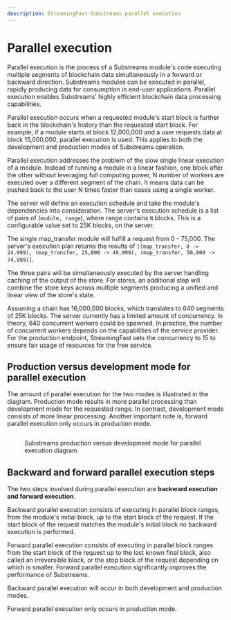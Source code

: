 ```yaml
---
description: StreamingFast Substreams parallel execution
---
```


# Parallel execution

Parallel execution is the process of a Substreams module's code executing multiple segments of blockchain data simultaneously in a forward or backward direction. Substreams modules can be executed in parallel, rapidly producing data for consumption in end-user applications. Parallel execution enables Substreams' highly efficient blockchain data processing capabilities.

Parallel execution occurs when a requested module's start block is further back in the blockchain's history than the requested start block. For example, if a module starts at block 12,000,000 and a user requests data at block 15,000,000, parallel execution is used. This applies to both the development and production modes of Substreams operation.

Parallel execution addresses the problem of the slow single linear execution of a module. Instead of running a module in a linear fashion, one block after the other without leveraging full computing power, N number of workers are executed over a different segment of the chain. It means data can be pushed back to the user N times faster than cases using a single worker.

The server will define an execution schedule and take the module's dependencies into consideration. The server's execution schedule is a list of pairs of (`module, range`), where range contains `N` blocks. This is a configurable value set to 25K blocks, on the server.

The single map_transfer module will fulfill a request from 0 - 75,000. The server's execution plan returns the results of `[(map_transfer, 0 -> 24,999), (map_transfer, 25,000 -> 49,999), (map_transfer, 50,000 -> 74,999)]`.

The three pairs will be simultaneously executed by the server handling caching of the output of the store. For stores, an additional step will combine the store keys across multiple segments producing a unified and linear view of the store's state.

Assuming a chain has 16,000,000 blocks, which translates to 640 segments of 25K blocks. The server currently has a limited amount of concurrency. In theory, 640 concurrent workers could be spawned. In practice, the number of concurrent workers depends on the capabilities of the service provider. For the production endpoint, StreamingFast sets the concurrency to 15 to ensure fair usage of resources for the free service.

## Production versus development mode for parallel execution

The amount of parallel execution for the two modes is illustrated in the diagram. Production mode results in more parallel processing than development mode for the requested range. In contrast, development mode consists of more linear processing. Another important note is, forward parallel execution only occurs in production mode.

<figure><img src="https://github.com/streamingfast/substreams/raw/develop/docs/assets/substreams_processing.png" alt=""><figcaption><p>Substreams production versus development mode for parallel execution diagram</p></figcaption></figure>

## Backward and forward parallel execution steps

The two steps involved during parallel execution are **backward execution and forward execution**.

Backward parallel execution consists of executing in parallel block ranges, from the module's initial block, up to the start block of the request. If the start block of the request matches the module's initial block no backward execution is performed.

Forward parallel execution consists of executing in parallel block ranges from the start block of the request up to the last known final block, also called an irreversible block, or the stop block of the request depending on which is smaller. Forward parallel execution significantly improves the performance of Substreams.

Backward parallel execution will occur in both development and production modes.

Forward parallel execution only occurs in production mode.

